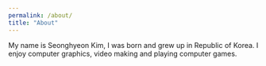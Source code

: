 ```yaml
---
permalink: /about/
title: "About"
---
```


My name is Seonghyeon Kim, I was born and grew up in Republic of Korea. I enjoy computer graphics, video making and playing computer games. 